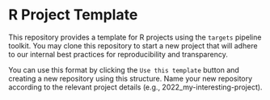 
# R Project Template

<!-- badges: start -->
<!-- badges: end -->

This repository provides a template for R projects using the `targets` pipeline toolkit. You may clone this repository to start a new project that will adhere to our internal best practices for reproducibility and transparency.

You can use this format by clicking the `Use this template` button and creating a new repository using this structure. Name your new repository according to the relevant project details (e.g., 2022_my-interesting-project).